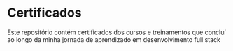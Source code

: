 # Certificados
Este repositório contém certificados dos cursos e treinamentos que concluí ao longo da minha jornada de aprendizado em desenvolvimento full stack

